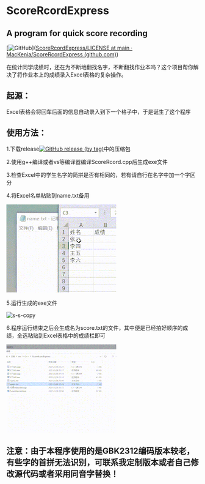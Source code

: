 # ScoreRcordExpress
## A program for quick score recording

 [![GitHub](https://img.shields.io/github/license/MacKenia/ScoreRcordExpress)]([ScoreRcordExpress/LICENSE at main · MacKenia/ScoreRcordExpress (github.com)](https://github.com/MacKenia/ScoreRcordExpress/blob/main/LICENSE))

在统计同学成绩时，还在为不断地翻找名字，不断翻找作业本吗？这个项目帮你解决了将作业本上的成绩录入Excel表格的复杂操作。

## 起源：

Excel表格会将回车后面的信息自动录入到下一个格子中，于是诞生了这个程序

## 使用方法：

1.下载release[![GitHub release (by tag)](https://img.shields.io/github/downloads/MacKenia/ScoreRcordExpress/1.0/total?color=%23&label=Donwload%20V1)](https://github.com/MacKenia/ScoreRcordExpress/releases/download/1.0/ScoreRcordExpress.zip)中的压缩包

2.使用g++编译或者vs等编译器编译ScoreRcord.cpp后生成exe文件

3.检查Excel中的学生名字的简拼是否有相同的，若有请自行在名字中加一个字区分

4.将Excel名单粘贴到name.txt备用

![s-s-copy](https://github.com/MacKenia/ScoreRcordExpress/blob/main/img/s-copy.gif)

5.运行生成的exe文件

![s-s-copy](https://github.com/MacKenia/ScoreRcordExpress/blob/main/img/s-input.gif)

6.程序运行结束之后会生成名为score.txt的文件，其中便是已经拍好顺序的成绩，全选粘贴到Excel表格中的成绩栏即可

![s-s-copy](https://github.com/MacKenia/ScoreRcordExpress/blob/main/img/s-paste.gif)

## 注意：由于本程序使用的是GBK2312编码版本较老，有些字的首拼无法识别，可联系我定制版本或者自己修改源代码或者采用同音字替换！
